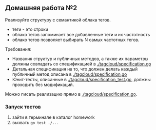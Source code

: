 ## Домашняя работа №2

Реализуйте структуру с семантикой облака тегов.
 - теги - это строки
 - облако тегов запоминает все добавленные теги и их частотность
 - облако тегов позволяет выбирать N самых частотных тегов.

Требования:
 - Названия структур и публичных методов, а также их параметры должны совпадать со спецификацией в [./tagcloud/specification.go](./tagcloud/specification.go)
 - Детальная спецификация на то, что должен делать каждый публичный метод описана в [./tagcloud/specification.go](./tagcloud/specification.go)
 - Юнит-тесты, описанные в [./tagcloud/specification_test.go](./tagcloud/specification_test.go), должны проходить без модификаций.

Можно писать реализацию прямо в [./tagcloud/specification.go](./tagcloud/specification.go).

### Запуск тестов

1. зайти в терминале в каталог homework
2. вызвать ```go test ./...```
